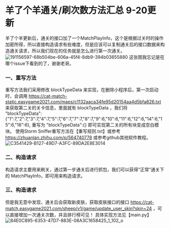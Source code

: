 # 羊了个羊通关/刷次数方法汇总 9-20更新

羊了个羊更新后，通关的接口加了一个MatchPlayInfo，这个是根据过关时的操作加密所得，所以直接构造请求有些难度，但是应该可以复制通关后的接口数据来构造通关请求，所以我们现在的任务就是怎么进行第一次通关。
![191156597-68b504be-606a-45f4-8db9-394b03655880](https://user-images.githubusercontent.com/58501978/191182419-c6142551-7a80-4040-83f3-fb1663d3b746.jpeg)
这张图我忘记是在哪个issue下看到的了，谢谢老哥。

### 一、重写方法
重写方法我们采用修改 blockTypeData 来实现，在删除小程序后，第一次启动时，会调用
https://cat-match-static.easygame2021.com/maps/c1132aaca34fe95d20154aa4d5bfa826.txt
来获取第二关的关卡信息，里面就有 blockTypeData ，我们将
"blockTypeData":{"1":7,"2":7,"3":7,"4":7,"5":7,"6":7,"7":7,"8":7,"9":6,"10":6,"11":6,"12":6,"14":6,"15":6,"16":6},
重写为
"blockTypeData":{}
即可实现第二关的所有块变成空白模块。
使用Storm Sniffer重写方法在【重写规则.txt】或参考 https://zhuanlan.zhihu.com/p/564740778
或参考github其他软件教程。
![C3541429-B127-49D7-A3FC-89DA2E8E3014](https://user-images.githubusercontent.com/58501978/191190680-1861f6b2-0822-4c44-8512-34e1f89e1d93.jpeg)

### 二、构造请求
构造请求主要用来刷关，通过第一步通关后进行抓包，我们可以获得“正常”通关下的 MatchPlayInfo，即可用来构造请求。

### 三、构造请求
但是我无意中发现，通关后会获取新皮肤，获取皮肤接口的接口 https://cat-match.easygame2021.com/sheep/v1/game/update_user_skin?skin=24 ，可以直接增加一次通关次数，并且排行榜可见！
具体实现方法见【main.py】
![84E0C895-6353-47D7-883E-08A3C1658425_1_102_o](https://user-images.githubusercontent.com/58501978/191184491-49a6bd09-552a-48f1-8e7a-b371a8a8043a.jpeg)
